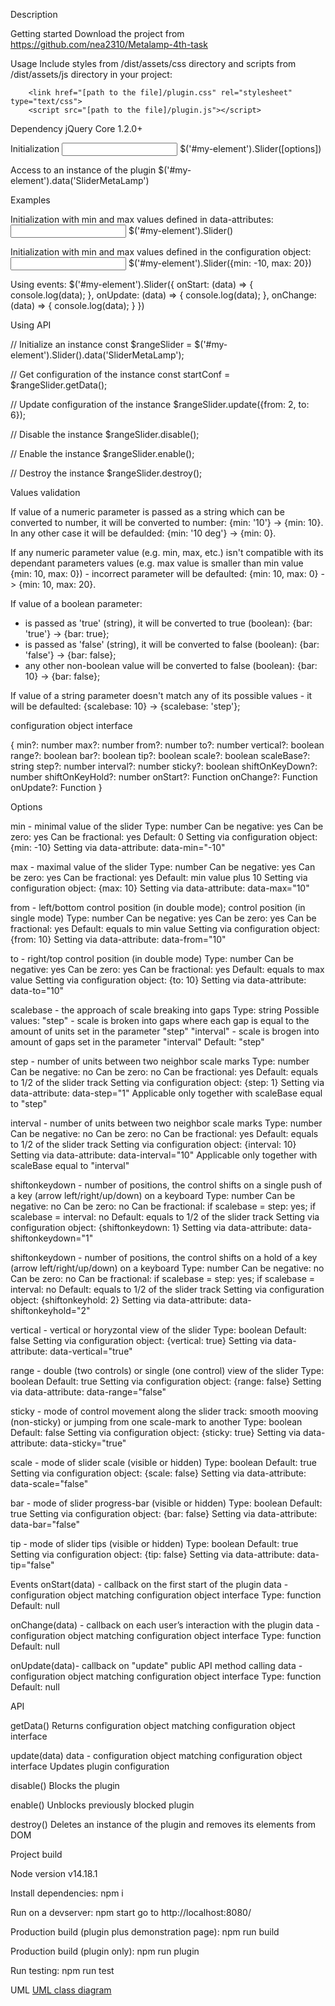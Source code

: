 Description

Getting started
Download the project from https://github.com/nea2310/Metalamp-4th-task

Usage
Include styles from /dist/assets/css directory and scripts from /dist/assets/js directory in your project:

        <link href="[path to the file]/plugin.css" rel="stylesheet" type="text/css">
        <script src="[path to the file]/plugin.js"></script>

Dependency
jQuery Core 1.2.0+

Initialization
<input id = "my-element">
$('#my-element').Slider([options])


Access to an instance of the plugin
$('#my-element').data('SliderMetaLamp')

Examples

Initialization with min and max values defined in data-attributes:
<input id = "my-element" data-min="-10" data-max="20">
$('#my-element').Slider()

Initialization with min and max values defined in the configuration object:
<input id = "my-element">
$('#my-element').Slider({min: -10, max: 20})

Using events:
$('#my-element').Slider({
			onStart: (data) => {
				console.log(data);
			},
			onUpdate: (data) => {
				console.log(data);
			},
			onChange: (data) => {
				console.log(data);
			}
		})

Using API

// Initialize an instance
const $rangeSlider = $('#my-element').Slider().data('SliderMetaLamp');

// Get configuration of the instance
const startConf = $rangeSlider.getData();

// Update configuration of the instance
$rangeSlider.update({from: 2, to: 6});

// Disable the instance
$rangeSlider.disable();

// Enable the instance
$rangeSlider.enable();

// Destroy the instance
$rangeSlider.destroy();


Values validation

If value of a numeric parameter is passed as a string which can be converted to number, it will be converted to number:
{min: '10'} -> {min: 10}. In any other case it will be defaulded: {min: '10 deg'} -> {min: 0}.

If any numeric parameter value (e.g. min, max, etc.) isn't compatible with its dependant parameters values (e.g. max value is smaller than min value {min: 10, max: 0}) - incorrect parameter will be defaulted: {min: 10, max: 0} -> {min: 10, max: 20}.

If value of a boolean parameter:
- is passed as 'true' (string), it will be converted to true (boolean): {bar: 'true'} -> {bar: true};
- is passed as 'false' (string), it will be converted to false (boolean): {bar: 'false'} -> {bar: false};
- any other non-boolean value will be converted to false (boolean): {bar: 10} -> {bar: false};

If value of a string parameter doesn't match any of its possible values - it will be defaulted:
{scalebase: 10} -> {scalebase: 'step'};


configuration object interface

 {
	min?: number
	max?: number
	from?: number
	to?: number
	vertical?: boolean
	range?: boolean
	bar?: boolean
	tip?: boolean
	scale?: boolean
	scaleBase?: string
	step?: number
	interval?: number
	sticky?: boolean
	shiftOnKeyDown?: number
	shiftOnKeyHold?: number
	onStart?: Function
	onChange?: Function
	onUpdate?: Function
}



Options

min - minimal value of the slider
Type: number
Can be negative: yes
Can be zero: yes
Can be fractional: yes
Default: 0
Setting via configuration object: {min: -10}
Setting via data-attribute: data-min="-10"

max - maximal value of the slider
Type: number
Can be negative: yes
Can be zero: yes
Can be fractional: yes
Default: min value plus 10
Setting via configuration object: {max: 10}
Setting via data-attribute: data-max="10"

from - left/bottom control position (in double mode); control position (in single mode)
Type: number
Can be negative: yes
Can be zero: yes
Can be fractional: yes
Default: equals to min value
Setting via configuration object: {from: 10}
Setting via data-attribute: data-from="10"

to - right/top control position (in double mode)
Type: number
Can be negative: yes
Can be zero: yes
Can be fractional: yes
Default: equals to max value
Setting via configuration object: {to: 10}
Setting via data-attribute: data-to="10"

scalebase - the approach of scale breaking into gaps
Type: string
Possible values:
	"step" - scale is broken into gaps where each gap is equal to the amount of units set in the parameter "step"
	"interval" - scale is brogen into amount of gaps set in the parameter "interval"
Default: "step"

step - number of units between two neighbor scale marks
Type: number
Can be negative: no
Can be zero: no
Can be fractional: yes
Default: equals to 1/2 of the slider track 
Setting via configuration object: {step: 1}
Setting via data-attribute: data-step="1"
Applicable only together with scaleBase equal to "step"

interval - number of units between two neighbor scale marks
Type: number
Can be negative: no
Can be zero: no
Can be fractional: yes
Default: equals to 1/2 of the slider track 
Setting via configuration object: {interval: 10}
Setting via data-attribute: data-interval="10"
Applicable only together with scaleBase equal to "interval"

shiftonkeydown - number of positions, the control shifts on a single push of a key (arrow left/right/up/down) on a keyboard 
Type: number
Can be negative: no
Can be zero: no
Can be fractional: if scalebase = step: yes; if scalebase = interval: no
Default: equals to 1/2 of the slider track 
Setting via configuration object: {shiftonkeydown: 1}
Setting via data-attribute: data-shiftonkeydown="1"

shiftonkeydown - number of positions, the control shifts on a hold of a key (arrow left/right/up/down) on a keyboard 
Type: number
Can be negative: no
Can be zero: no
Can be fractional: if scalebase = step: yes; if scalebase = interval: no
Default: equals to 1/2 of the slider track 
Setting via configuration object: {shiftonkeyhold: 2}
Setting via data-attribute: data-shiftonkeyhold="2"

vertical - vertical or horyzontal view of the slider
Type: boolean
Default: false
Setting via configuration object: {vertical: true}
Setting via data-attribute: data-vertical="true"

range - double (two controls) or single (one control) view of the slider
Type: boolean
Default: true 
Setting via configuration object: {range: false}
Setting via data-attribute: data-range="false"

sticky - mode of control movement along the slider track: smooth mooving (non-sticky) or jumping from one scale-mark to another 
Type: boolean
Default: false 
Setting via configuration object: {sticky: true}
Setting via data-attribute: data-sticky="true"

scale - mode of slider scale (visible or hidden) 
Type: boolean
Default: true 
Setting via configuration object: {scale: false}
Setting via data-attribute: data-scale="false"

bar - mode of slider progress-bar (visible or hidden) 
Type: boolean
Default: true 
Setting via configuration object: {bar: false}
Setting via data-attribute: data-bar="false"

tip - mode of slider tips (visible or hidden) 
Type: boolean
Default: true 
Setting via configuration object: {tip: false}
Setting via data-attribute: data-tip="false"


Events
onStart(data) - callback on the first start of the plugin
data - configuration object matching configuration object interface
Type: function
Default: null

onChange(data) - callback on each user’s interaction with the plugin 
data - configuration object matching configuration object interface
Type: function
Default: null

onUpdate(data)- callback on "update" public API method calling 
data - configuration object matching configuration object interface
Type: function
Default: null


API

getData()
Returns configuration object matching configuration object interface

update(data)
data - configuration object matching configuration object interface
Updates plugin configuration

disable()
Blocks the plugin

enable()
Unblocks previously blocked plugin

destroy()
Deletes an instance of the plugin and removes its elements from DOM


Project build 

Node version v14.18.1

Install dependencies:
npm i

Run on a devserver:
npm start
go to http://localhost:8080/

Production build (plugin plus demonstration page):
npm run build

Production build (plugin only):
npm run plugin

Run testing:
npm run test

UML 
<a href = "./UML/uml.drawio">UML class diagram</a>


